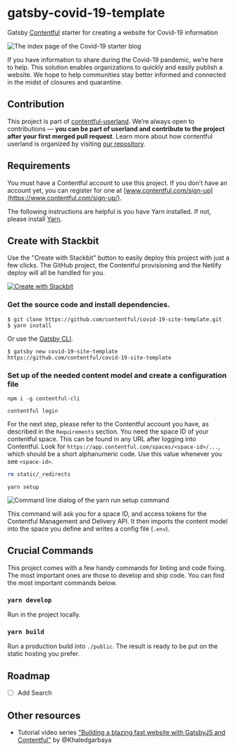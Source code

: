 # gatsby-covid-19-template

Gatsby [Contentful](https://www.contentful.com) starter for creating a website for Covid-19 information 

![The index page of the Covid-19 starter blog](./screenshot.png "The index page of the Covid-19 starter blog")

If you have information to share during the Covid-19 pandemic, we’re here to help. This solution enables organizations to quickly and easily publish a website. We hope to help communities stay better informed and connected in the midst of closures and quarantine.

## Contribution

This project is part of [contentful-userland](https://github.com/contentful-userland). We’re always open to contributions — **you can be part of userland and contribute to the project after your first merged pull request**. Learn more about how contentful userland is organized by visiting [our repository](https://github.com/contentful-userland/about).

## Requirements

You must have a Contentful account to use this project. If you don’t have an account yet, you can register for one at [www.contentful.com/sign-up](https://www.contentful.com/sign-up/).

The following instructions are helpful is you have Yarn installed. If not, please install [Yarn](https://yarnpkg.com/en/docs/install).

## Create with Stackbit

Use the "Create with Stackbit" button to easily deploy this project with just a few clicks. The GitHub project, the Contentful provisioning and the Netlify deploy will all be handled for you.

[![Create with Stackbit](https://assets.stackbit.com/badge/create-with-stackbit.svg)](https://app.stackbit.com/create?theme=https://github.com/nsjt/neurodivergentsocialjustice.org&ssg=gatsby&cms=contentful&cmsExclusive)

### Get the source code and install dependencies.

```
$ git clone https://github.com/contentful/covid-19-site-template.git
$ yarn install
```

Or use the [Gatsby CLI](https://www.npmjs.com/package/gatsby-cli).

```
$ gatsby new covid-19-site-template https://github.com/contentful/covid-19-site-template

```

### Set up of the needed content model and create a configuration file

```
npm i -g contentful-cli
```

```
contentful login
```

For the next step, please refer to the Contentful account you have, as described in the `Requirements` section. You need the space ID of your contentful space. This can be found in any URL after logging into Contentful. Look for `https://app.contentful.com/spaces/<space-id>/...`, which should be a short alphanumeric code. Use this value whenever you see `<space-id>`.

```sh
rm static/_redirects
```

```
yarn setup
```

![Command line dialog of the yarn run setup command](https://rawgit.com/contentful-userland/gatsby-contentful-starter/master/setup.jpg "Command line dialog of the yarn run setup command")

This command will ask you for a space ID, and access tokens for the Contentful Management and Delivery API. It then imports the content model into the space you define and writes a config file (`.env`).

## Crucial Commands

This project comes with a few handy commands for linting and code fixing. The most important ones are those to develop and ship code. You can find the most important commands below.

### `yarn develop`

Run in the project locally.

### `yarn build`

Run a production build into `./public`. The result is ready to be put on the static hosting you prefer.

## Roadmap

- [ ] Add Search

## Other resources

- Tutorial video series ["Building a blazing fast website with GatsbyJS and Contentful"](https://www.youtube.com/watch?v=Ek4o40w1tH4&list=PL8KiuH6vpACV-F7jXribe4YveGBhBeG9A) by @Khaledgarbaya
